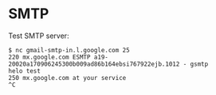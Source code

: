 # SMTP

Test SMTP server:

```
$ nc gmail-smtp-in.l.google.com 25
220 mx.google.com ESMTP a19-20020a170906245300b009ad86b164ebsi767922ejb.1012 - gsmtp
helo test
250 mx.google.com at your service
^C
```
